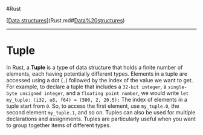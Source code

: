 
#Rust 

[[Data structures](Data%20structures.md)](Rust.md#[Data%20structures](Data%20structures.md))

---
# Tuple

In Rust, a **Tuple** is a type of data structure that holds a finite number of elements, each having potentially different types. Elements in a tuple are accessed using a dot (`.`) followed by the index of the value we want to get. For example, to declare a tuple that includes a `32-bit integer`, a `single-byte unsigned integer`, and a `floating point number`, we would write `let my_tuple: (i32, u8, f64) = (500, 2, 20.5);` The index of elements in a tuple start from `0`. So, to access the first element, use `my_tuple.0`, the second element `my_tuple.1`, and so on. Tuples can also be used for multiple declarations and assignments. Tuples are particularly useful when you want to group together items of different types.